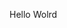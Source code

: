 Hello Wolrd

























































































































































































































































































































